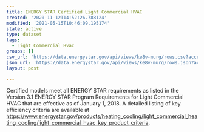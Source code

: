 ```yaml
---
title: ENERGY STAR Certified Light Commercial HVAC
created: '2020-11-12T14:52:26.788124'
modified: '2021-05-15T10:46:09.195174'
state: active
type: dataset
tags:
  - Light Commercial Hvac
groups: []
csv_url: 'https://data.energystar.gov/api/views/ke8v-murg/rows.csv?accessType=DOWNLOAD'
json_url: 'https://data.energystar.gov/api/views/ke8v-murg/rows.json?accessType=DOWNLOAD'
layout: post

---
```

Certified models meet all ENERGY STAR requirements as listed in the Version 3.1 ENERGY STAR Program Requirements for Light Commercial HVAC that are effective as of January 1, 2018. A detailed listing of key efficiency criteria are available at https://www.energystar.gov/products/heating_cooling/light_commercial_heating_cooling/light_commercial_hvac_key_product_criteria.
